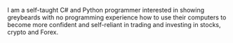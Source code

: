 I am a self-taught C# and Python programmer interested in showing greybeards with no programming experience how to use their computers 
to become more confident and self-reliant in trading and investing in stocks, crypto and Forex.
